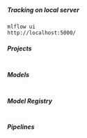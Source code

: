 ##### Tracking on local server
```
mlflow ui
http://localhost:5000/
```

##### Projects
```

```

##### Models
```

```

##### Model Registry
```

```

##### Pipelines
```

```
